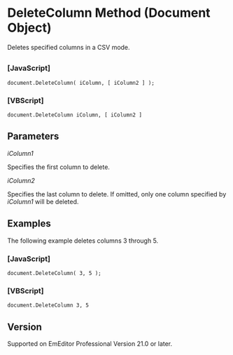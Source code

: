 # DeleteColumn Method (Document Object)

Deletes specified columns in a CSV mode.

## 

### \[JavaScript\]

```
document.DeleteColumn( iColumn, [ iColumn2 ] );
```

### \[VBScript\]

```
document.DeleteColumn iColumn, [ iColumn2 ]
```

## Parameters

_iColumn1_

Specifies the first column to delete.

_iColumn2_

Specifies the last column to delete. If omitted, only one column specified by _iColumn1_ will be deleted.

## Examples

The following example deletes columns 3 through 5.

### \[JavaScript\]

```
document.DeleteColumn( 3, 5 );
```

### \[VBScript\]

```
document.DeleteColumn 3, 5
```

## Version

Supported on EmEditor Professional Version 21.0 or later.
